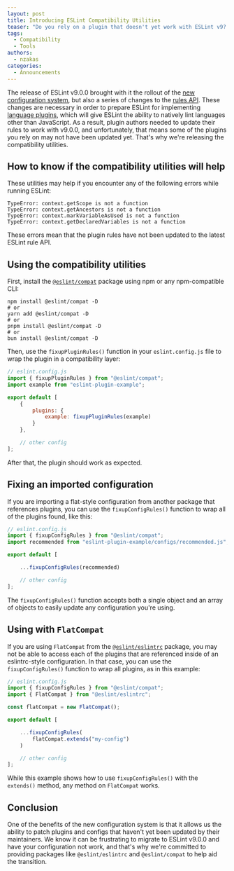 ```yaml
---
layout: post
title: Introducing ESLint Compatibility Utilities
teaser: "Do you rely on a plugin that doesn't yet work with ESLint v9? This package will help."
tags:
  - Compatibility
  - Tools
authors:
  - nzakas
categories:
  - Announcements
---
```


The release of ESLint v9.0.0 brought with it the rollout of the [new configuration system](/blog/2023/10/flat-config-rollout-plans/), but also a series of changes to the [rules API](/blog/2023/09/preparing-custom-rules-eslint-v9/). These changes are necessary in order to prepare ESLint for implementing [language plugins](https://github.com/eslint/rfcs/blob/main/designs/2022-languages/README.md), which will give ESLint the ability to natively lint languages other than JavaScript. As a result, plugin authors needed to update their rules to work with v9.0.0, and unfortunately, that means some of the plugins you rely on may not have been updated yet. That's why we're releasing the compatibility utilities.

## How to know if the compatibility utilities will help

These utilities may help if you encounter any of the following errors while running ESLint:

```shell
TypeError: context.getScope is not a function
TypeError: context.getAncestors is not a function
TypeError: context.markVariableAsUsed is not a function
TypeError: context.getDeclaredVariables is not a function
```

These errors mean that the plugin rules have not been updated to the latest ESLint rule API.

## Using the compatibility utilities

First, install the [`@eslint/compat`](https://npmjs.com/package/@eslint/compat) package using npm or any npm-compatible CLI:

```shell
npm install @eslint/compat -D
# or
yarn add @eslint/compat -D
# or
pnpm install @eslint/compat -D
# or
bun install @eslint/compat -D
```

Then, use the `fixupPluginRules()` function in your `eslint.config.js` file to wrap the plugin in a compatibility layer:

```js
// eslint.config.js
import { fixupPluginRules } from "@eslint/compat";
import example from "eslint-plugin-example";

export default [
    {
        plugins: {
            example: fixupPluginRules(example)
        }
    },

    // other config
];
```

After that, the plugin should work as expected.

## Fixing an imported configuration

If you are importing a flat-style configuration from another package that references plugins, you can use the `fixupConfigRules()` function to wrap all of the plugins found, like this:

```js
// eslint.config.js
import { fixupConfigRules } from "@eslint/compat";
import recommended from "eslint-plugin-example/configs/recommended.js";

export default [

    ...fixupConfigRules(recommended)

    // other config
];
```

The `fixupConfigRules()` function accepts both a single object and an array of objects to easily update any configuration you're using.

## Using with `FlatCompat`

If you are using `FlatCompat` from the [`@eslint/eslintrc`](https://npmjs.com/package/@eslint/eslintrc) package, you may not be able to access each of the plugins that are referenced inside of an eslintrc-style configuration. In that case, you can use the `fixupConfigRules()` function to wrap all plugins, as in this example:

```js
// eslint.config.js
import { fixupConfigRules } from "@eslint/compat";
import { FlatCompat } from "@eslint/eslintrc";

const flatCompat = new FlatCompat();

export default [

    ...fixupConfigRules(
        flatCompat.extends("my-config")
    )

    // other config
];
```

While this example shows how to use `fixupConfigRules()` with the `extends()` method, any method on `FlatCompat` works.

## Conclusion

One of the benefits of the new configuration system is that it allows us the ability to patch plugins and configs that haven't yet been updated by their maintainers. We know it can be frustrating to migrate to ESLint v9.0.0 and have your configuration not work, and that's why we're committed to providing packages like `@eslint/eslintrc` and `@eslint/compat` to help aid the transition.
